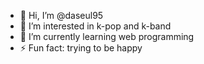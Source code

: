 - 👋 Hi, I’m @daseul95
- 👀 I’m interested in k-pop and k-band
- 🌱 I’m currently learning web programming
- ⚡ Fun fact: trying to be happy

